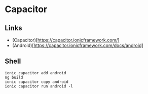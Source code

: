 # Capacitor

## Links

- (Capacitor)[https://capacitor.ionicframework.com/]
- (Android)[https://capacitor.ionicframework.com/docs/android]

## Shell

```
ionic capacitor add android
ng build
ionic capacitor copy android
ionic capacitor run android -l
```